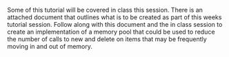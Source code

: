 Some of this tutorial will be covered in class this session. There is an attached document that outlines what is to be created as part of this weeks tutorial session. Follow along with this document and the in class session to create an implementation of a memory pool that could be used to reduce the number of calls to new and delete on items that may be frequently moving in and out of memory.